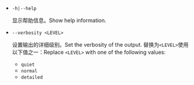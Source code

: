 * `-h|--help`

  <span data-ttu-id="16dfb-101">显示帮助信息。</span><span class="sxs-lookup"><span data-stu-id="16dfb-101">Show help information.</span></span>

* `--verbosity <LEVEL>`

  <span data-ttu-id="16dfb-102">设置输出的详细级别。</span><span class="sxs-lookup"><span data-stu-id="16dfb-102">Set the verbosity of the output.</span></span> <span data-ttu-id="16dfb-103">替换为`<LEVEL>`使用以下值之一：</span><span class="sxs-lookup"><span data-stu-id="16dfb-103">Replace `<LEVEL>` with one of the following values:</span></span>
  
  * `quiet`
  * `normal`
  * `detailed`